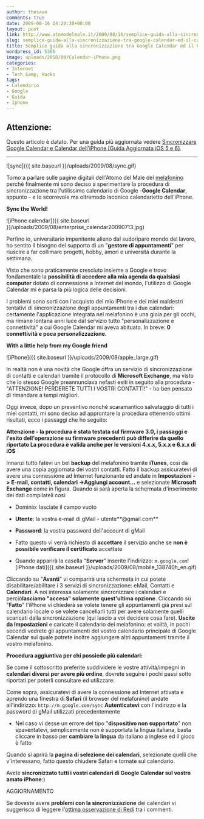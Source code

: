```yaml
---
author: thesave
comments: true
date: 2009-08-16 14:20:38+00:00
layout: post
link: http://www.atomodelmale.it/2009/08/16/semplice-guida-alla-sincronizzazione-tra-google-calendar-ed-il-calendar-delliphone/
slug: semplice-guida-alla-sincronizzazione-tra-google-calendar-ed-il-calendar-delliphone
title: Semplice guida alla sincronizzazione tra Google Calendar ed il Calendar dell'iPhone
wordpress_id: 5366
image: uploads/2010/08/Calendar-iPhone.png
categories:
- Internet
- Tech &amp; Hacks
tags:
- Calendario
- Google
- Guida
- Iphone
---
```


## Attenzione:

Questo articolo è datato. Per una guida più aggiornata vedere [Sincronizzare Google Calendar e Calendar dell'iPhone [Guida Aggiornata iOS 5 e 6]](/2012/10/21/sincronizzare-google-calendar-e-calendar-delliphone-guida-aggiornata-ios-5-e-6.html).

* * *

![sync]({{ site.baseurl }}/uploads/2009/08/sync.gif)

Torno a parlare sulle pagine digitali dell'Atomo del Male del [melafonino](/?s=iphone) perché finalmente mi sono deciso a sperimentare la procedura di sincronizzazione tra l'utilissimo calendario di Google -**Google Calendar**, appunto - e lo scorrevole ma oltremodo laconico calendarietto dell'iPhone.

**Sync the World!**

![iPhone calendar]({{ site.baseurl }}/uploads/2009/08/enterprise_calendar20090713.jpg)

Perfino io, universitario impenitente alieno dal sudoriparo mondo del lavoro, ho sentito il bisogno del supporto di un "**gestore di appuntamenti**" per riuscire a far collimare progetti, hobby, amori e università durante la settimana.

Visto che sono praticamente cresciuto insieme a Google e trovo fondamentale la **possibilità di accedere alla mia agenda da qualsiasi computer** dotato di connessione a Internet del mondo, l'utilizzo di Google Calendar mi è parsa la più logica delle decisioni.

I problemi sono sorti con l'acquisto del mio iPhone e dei miei maldestri tentativi di sincronizzazione degli appuntamenti tra i due calendari: certamente l'applicazione integrata nel melafonino è una gioia per gli occhi, ma rimane lontana anni luce dal servizio tutto "personalizzazione e connettività" a cui Google Calendar mi aveva abituato. In breve: **0 connettività e poca personalizzazione.**

**With a little help from my Google friend**

![iPhone]({{ site.baseurl }}/uploads/2009/08/apple_large.gif)

In realtà non è una novità che Google offra un servizio di sincronizzazione di contatti e calendari tramite il protocollo di **Microsoft Exchange**, ma visto che lo stesso Google preannunciava nefasti esiti in seguito alla procedura - "ATTENZIONE! PERDERETE TUTTI I VOSTRI CONTATTI!" - ho ben pensato di rimandare a tempi migliori.

Oggi invece, dopo un preventivo nonché scaramantico salvataggio di tutti i miei contatti, mi sono deciso ad approntare la procedura ottenendo ottimi risultati, ecco i passaggi che ho seguito:

**Attenzione - la procedura è stata testata sul firmware 3.0, i passaggi e l'esito dell'operazione su firmware precedenti può differire da quello riportato La procedura è valida anche per le versioni 4.x.x, 5.x.x e 6.x.x di iOS**

Innanzi tutto fatevi un bel **backup** del melafonino tramite **iTunes**, così da avere una copia aggiornata dei vostri contatti.
Fatto il backup assicuratevi di avere una connessione ad Internet funzionante ed andate in **Impostazioni -> E-mail, contatti, calendari ->Aggiungi account...** e selezionate **Microsoft Exchange** come in figura.
Quando si sarà aperta la schermata d'inserimento dei dati compilateli così:

	
  * Dominio: lasciate il campo vuoto

	
  * **Utente**: la vostra e-mail di gMail - utente**@gmail.com**

	
  * **Password**: la vostra password dell'account di gMail

	
  * Fatto questo vi verrà richiesto di **accettare** il servizio anche se **non è possibile verificare il certificato**:accettate

	
  * Quando apparirà la casella "**Server**" inserite l'indirizzo:
`m.google.com`![iPhone dati]({{ site.baseurl }}/uploads/2009/08/mobile_138740h_en.gif)

Cliccando su "**Avanti**" vi comparirà una schermata in cui potete disabilitare/abilitare i 3 servizi di sincronizzazione: eMail, Contatti e **Calendari**. A noi interessa solamente sincronizzare i calendari e perciò**lasciamo "accesa" solamente quest'ultima opzione**.
Cliccando su "**Fatto**" l'iPhone vi chiederà se volete tenere gli appuntamenti già presi sul calendario locale o se volete cancellarli tutti per avere solamente quelli scaricati dalla sincronizzazione (qui lascio a voi decidere cosa fare).
**Uscite da Impostazioni** e caricate il calendario del melafonino: et voiltà, in pochi secondi vedrete gli appuntamenti del vostro calendario principale di Google Calendar sul quale potrete inoltre aggiungere altri appuntamenti tramite il vostro melafonino.

**Procedura aggiuntiva per chi possiede più calendari:**

Se come il sottoscritto preferite suddividere le vostre attività/impegni in **calendari diversi per avere più ordine**, dovrete seguire i pochi passi sotto riportati per poterli consultare ed utilizzare:

Come sopra, assicuratevi di avere la connessione ad Internet attivata e aprendo una finestra di **Safari** (il browser del melafonino) andate all'indirizzo:
`http://m.google.com/sync`
**Autenticatevi** con l'indirizzo e la password di gMail utilizzati precedentemente

	
  * Nel caso vi desse un errore del tipo "**dispositivo non supportato**" non spaventatevi, semplicemente non è supportata la lingua italiana, basta cliccare in basso per **cambiare la lingua** da italiano a inglese ed il gioco è fatto

Quando si aprirà la **pagina di selezione dei calendari**, selezionate quelli che v'interessano, fatto questo chiudere Safari e tornate sul calendario.

Avete **sincronizzato tutti i vostri calendari di Google Calendar sul vostro amato iPhone**:)

AGGIORNAMENTO

Se doveste avere **problemi con la sincronizzazione** dei calendari vi suggerisco di leggere l'[ottima osservazione di Redi](/2009/08/16/semplice-guida-alla-sincronizzazione-tra-google-calendar-ed-il-calendar-delliphone/comment-page-1/#comment-14176) tra i commenti.
